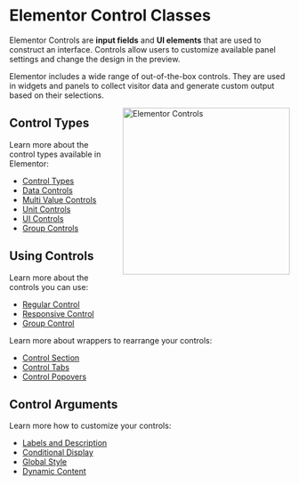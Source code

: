 # Elementor Control Classes

<Badge type="tip" vertical="top" text="Elementor Core" /> <Badge type="warning" vertical="top" text="Advanced" />

Elementor Controls are **input fields** and **UI elements** that are used to construct an interface. Controls allow users to customize available panel settings and change the design in the preview.

Elementor includes a wide range of out-of-the-box controls. They are used in widgets and panels to collect visitor data and generate custom output based on their selections.

<img :src="$withBase('/assets/img/elementor-controls.png')" alt="Elementor Controls" style="float: right; width: 300px; margin-left: 20px; margin-bottom: 20px;">

## Control Types

Learn more about the control types available in Elementor:

* [Control Types](./control-types/)
* [Data Controls](./data-controls/)
* [Multi Value Controls](./multi-value-controls/)
* [Unit Controls](./unit-controls/)
* [UI Controls](./ui-controls/)
* [Group Controls](./group-controls/)

## Using Controls

Learn more about the controls you can use:

* [Regular Control](./regular-control/)
* [Responsive Control](./responsive-control/)
* [Group Control](./group-control/)

Learn more about wrappers to rearrange your controls:

* [Control Section](./control-section/)
* [Control Tabs](./control-tabs/)
* [Control Popovers](./control-popovers/)

## Control Arguments

Learn more how to customize your controls:

* [Labels and Description](./labels-description/)
* [Conditional Display](./conditional-display/)
* [Global Style](./global-style/)
* [Dynamic Content](./dynamic-content/)
